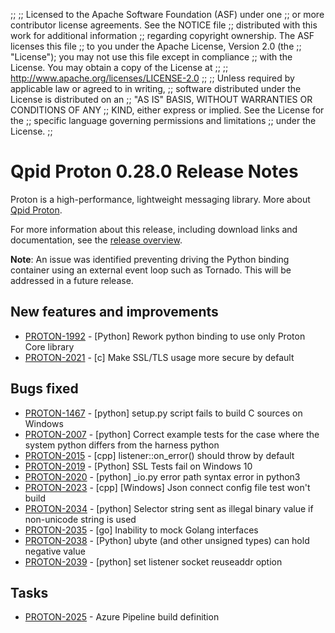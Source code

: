 ;;
;; Licensed to the Apache Software Foundation (ASF) under one
;; or more contributor license agreements.  See the NOTICE file
;; distributed with this work for additional information
;; regarding copyright ownership.  The ASF licenses this file
;; to you under the Apache License, Version 2.0 (the
;; "License"); you may not use this file except in compliance
;; with the License.  You may obtain a copy of the License at
;; 
;;   http://www.apache.org/licenses/LICENSE-2.0
;; 
;; Unless required by applicable law or agreed to in writing,
;; software distributed under the License is distributed on an
;; "AS IS" BASIS, WITHOUT WARRANTIES OR CONDITIONS OF ANY
;; KIND, either express or implied.  See the License for the
;; specific language governing permissions and limitations
;; under the License.
;;

# Qpid Proton 0.28.0 Release Notes

Proton is a high-performance, lightweight messaging library. More
about [Qpid Proton]({{site_url}}/proton/index.html).

For more information about this release, including download links and
documentation, see the [release overview](index.html).

**Note**: An issue was identified preventing driving the Python binding container using an external event loop such as Tornado. This will be addressed in a future release.

## New features and improvements

 - [PROTON-1992](https://issues.apache.org/jira/browse/PROTON-1992) - [Python] Rework python binding to use only Proton Core library
 - [PROTON-2021](https://issues.apache.org/jira/browse/PROTON-2021) - [c] Make SSL/TLS usage more secure by default

## Bugs fixed

 - [PROTON-1467](https://issues.apache.org/jira/browse/PROTON-1467) - [python] setup.py script fails to build C sources on Windows
 - [PROTON-2007](https://issues.apache.org/jira/browse/PROTON-2007) - [python] Correct example tests for the case where the system python differs from the harness python
 - [PROTON-2015](https://issues.apache.org/jira/browse/PROTON-2015) - [cpp] listener::on_error() should throw by default
 - [PROTON-2019](https://issues.apache.org/jira/browse/PROTON-2019) - [Python] SSL Tests fail on Windows 10
 - [PROTON-2020](https://issues.apache.org/jira/browse/PROTON-2020) - [python] _io.py error path syntax error in python3
 - [PROTON-2023](https://issues.apache.org/jira/browse/PROTON-2023) - [cpp] [Windows] Json connect config file test won't build
 - [PROTON-2034](https://issues.apache.org/jira/browse/PROTON-2034) - [python] Selector string sent as illegal binary value if non-unicode string is used
 - [PROTON-2035](https://issues.apache.org/jira/browse/PROTON-2035) - [go] Inability to mock Golang interfaces
 - [PROTON-2038](https://issues.apache.org/jira/browse/PROTON-2038) - [Python] ubyte (and other unsigned types) can hold negative value
 - [PROTON-2039](https://issues.apache.org/jira/browse/PROTON-2039) - [python] set listener socket reuseaddr option

## Tasks

 - [PROTON-2025](https://issues.apache.org/jira/browse/PROTON-2025) - Azure Pipeline build definition